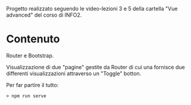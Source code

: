 Progetto realizzato seguendo le video-lezioni 3 e 5 della cartella "Vue advanced" del corso di INFO2.

# Contenuto
Router e Bootstrap.

Visualizzazione di due "pagine" gestite da Router di cui una fornisce due differenti visualizzazioni attraverso un "Toggle" botton.

Per far partire il tutto:
```
> npm run serve
```
